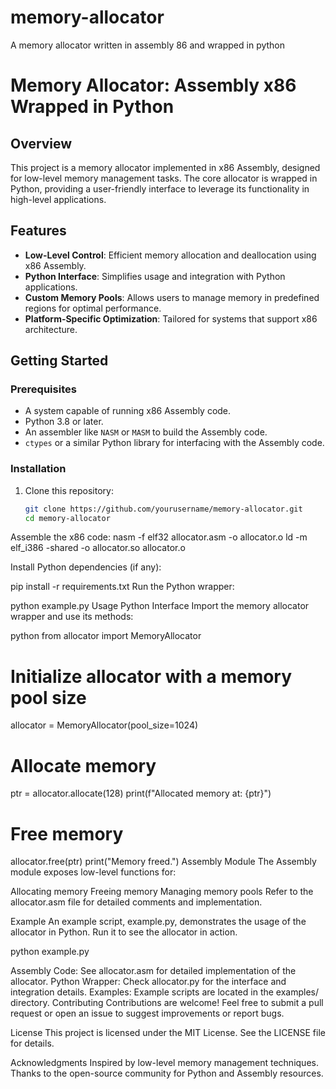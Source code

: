 # memory-allocator
A memory allocator written in assembly 86 and wrapped in python
# Memory Allocator: Assembly x86 Wrapped in Python

## Overview

This project is a memory allocator implemented in x86 Assembly, designed for low-level memory management tasks. The core allocator is wrapped in Python, providing a user-friendly interface to leverage its functionality in high-level applications.

## Features

- **Low-Level Control**: Efficient memory allocation and deallocation using x86 Assembly.
- **Python Interface**: Simplifies usage and integration with Python applications.
- **Custom Memory Pools**: Allows users to manage memory in predefined regions for optimal performance.
- **Platform-Specific Optimization**: Tailored for systems that support x86 architecture.

## Getting Started

### Prerequisites

- A system capable of running x86 Assembly code.
- Python 3.8 or later.
- An assembler like `NASM` or `MASM` to build the Assembly code.
- `ctypes` or a similar Python library for interfacing with the Assembly code.

### Installation

1. Clone this repository:
   ```bash
   git clone https://github.com/yourusername/memory-allocator.git
   cd memory-allocator
Assemble the x86 code:
nasm -f elf32 allocator.asm -o allocator.o
ld -m elf_i386 -shared -o allocator.so allocator.o

Install Python dependencies (if any):

pip install -r requirements.txt
Run the Python wrapper:

python example.py
Usage
Python Interface
Import the memory allocator wrapper and use its methods:

python
from allocator import MemoryAllocator

# Initialize allocator with a memory pool size
allocator = MemoryAllocator(pool_size=1024)

# Allocate memory
ptr = allocator.allocate(128)
print(f"Allocated memory at: {ptr}")

# Free memory
allocator.free(ptr)
print("Memory freed.")
Assembly Module
The Assembly module exposes low-level functions for:

Allocating memory
Freeing memory
Managing memory pools
Refer to the allocator.asm file for detailed comments and implementation.

Example
An example script, example.py, demonstrates the usage of the allocator in Python. Run it to see the allocator in action.

python example.py

Assembly Code: See allocator.asm for detailed implementation of the allocator.
Python Wrapper: Check allocator.py for the interface and integration details.
Examples: Example scripts are located in the examples/ directory.
Contributing
Contributions are welcome! Feel free to submit a pull request or open an issue to suggest improvements or report bugs.

License
This project is licensed under the MIT License. See the LICENSE file for details.

Acknowledgments
Inspired by low-level memory management techniques.
Thanks to the open-source community for Python and Assembly resources.
